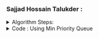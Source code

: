 
### Sajjad Hossain Talukder :

<details>
<summary>Algorithm Steps:</summary>
<ul>
<li> Set all vertices distances = infinity except for the source vertex, set the source distance = zero.</li> 
<li> Push the source vertex in a min-priority queue in the form (distance , vertex), as the comparison in the min-priority queue will be according to vertices distances.</li>
<li> Pop the vertex with the minimum distance from the priority queue (at first the popped vertex = source).</li>
<li> Update the distances of the connected vertices to the popped vertex in case of current vertex distance + edge weight < next vertex distance, then push the vertex
with the new distance to the priority queue.</li>
<li> If the popped vertex is visited before, just continue without using it.</li>
<li> Apply the same algorithm again until the priority queue is empty.</li>
  
</ul>
</details>
<details>
<summary>Code : Using Min Priority Queue </summary>

```

  #include<bits/stdc++.h>
  #define ll long long
  #define pb push_back
  #define fr(i,s,e) for(ll i=s;i<e;i++)                                
  #define rfr(i,e,s) for(ll i=e;i>=s;i--)
  #define nl  "\n"
  #define mod 1000000007
  #define fast ios_base::sync_with_stdio(0);cin.tie(NULL);cout.tie(NULL)
  
  using namespace std;
  

  priority_queue < pair<ll,ll> , vector<pair<ll,ll>> , greater<pair<ll,ll>> >  pq ;
  

  int main(){
    ll n , e , x , y , cst ;
    cin >> n >> e ;

    vector<pair<ll,ll>> graph[n+1];

    fr(i,0,e){
        cin >> x >> y >> cst  ;
        graph[x].pb({y,cst});
        graph[y].pb({x,cst});
    }



    pq.push({0,1});
    vector < ll >dist(n+1 , INT_MAX) ,vis(n+1,0);
    dist[1] = 0 ;

    while(!pq.empty()){

        pair < ll , ll > p = pq.top();
        pq.pop();
        ll nd = p.second , cost = p.first ;

        if ( vis[nd] ) continue ;
        else vis[nd] = 1;

        for(auto a : graph[nd] ){
            if ( dist[a.first] > cost+a.second && !vis[a.first] ){
                 dist[a.first] = cost+a.second ;
                 pq.push({dist[a.first],a.first});
            }
        }

    }

    cout << "Source 1 to : \n";
    for( int i = 1 ; i<= n ; i++ )
        cout << i <<" "<< dist[i] << endl;


return 0 ;
}

Source index = 1 ; 
5 6
1 2 2
2 3 1
1 3 1
1 4 3
4 5 2
5 3 5

```


</details>



